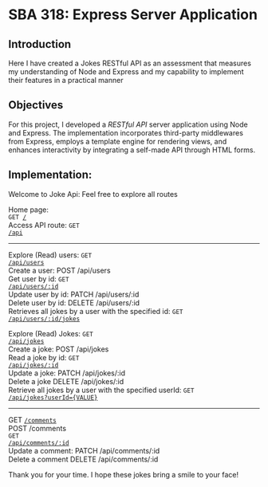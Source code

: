 # SBA 318: Express Server Application

## Introduction
Here I have created a Jokes RESTful API as an assessment that measures my understanding of Node and Express and my capability to implement their features in a practical manner

## Objectives
For this project, I developed a _RESTful API_ server application using Node and Express. The implementation incorporates third-party middlewares from Express, employs a template engine for rendering views, and enhances interactivity by integrating a self-made API through HTML forms.

## Implementation:

Welcome to Joke Api: Feel free to explore all routes

 Home page:  
        <code>GET <a href="http://localhost:3000">/</a></code></br>
        Access API route: 
        <code>GET <a href="http://localhost:3000/api" target="_blank">/api</a></code></br>
        <hr>
        Explore (Read) users: 
        <code>GET <a href="http://localhost:3000/api/users" target="_blank">/api/users</a></code></br>
        Create a user: 
        POST /api/users</br>
        Get user by id: 
        <code>GET <a href="http://localhost:3000/api/users/:id" target="_blank">/api/users/:id</a></code></br>
        Update user by id: 
        PATCH /api/users/:id</br>
        Delete user by id: 
        DELETE /api/users/:id</br>
        Retrieves all jokes by a user with the specified id: 
        <code>GET <a href="http://localhost:3000/api/users/:id/jokes" target="_blank">/api/users/:id/jokes</a></code> <br>

Explore (Read) Jokes: 
        <code>GET <a href="http://localhost:3000/api/jokes" target="_blank">/api/jokes</a></code></br>
        Create a joke: 
        POST /api/jokes</br>
        Read a joke by id: 
        <code>GET <a href="http://localhost:3000/api/jokes/:id" target="_blank">/api/jokes/:id</a></code></br>
        Update a joke: 
        PATCH /api/jokes/:id</br>
        Delete a joke
        DELETE /api/jokes/:id</br>
        </code>
        Retrieve all jokes by a user with the specified userId:
        <code>GET <a href="http://localhost:3000/api/jokes?userId={VALUE}" target="_blank">/api/jokes?userId={VALUE}</a></code>
        <hr>
        GET <code><a href="http://localhost:3000/api/comments">/comments</a></code> <br>
        POST /comments <br>
        <code>GET <a href="http://localhost:3000/api/comments/:id" target="_blank">/api/comments/:id</a></code></br>
        Update a comment: 
        PATCH /api/comments/:id</br>
        Delete a comment
        DELETE /api/comments/:id</br>

Thank you for your time. I hope these jokes bring a smile to your face!
